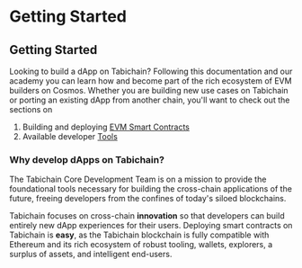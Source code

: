 # Getting Started

## Getting Started

Looking to build a dApp on Tabichain? Following this documentation and our academy you can learn how and become part of the rich ecosystem of EVM builders on Cosmos. Whether you are building new use cases on Tabichain or porting an existing dApp from another chain, you'll want to check out the sections on

1. Building and deploying [EVM Smart Contracts](smart-contract.md)
2. Available developer [Tools](tools/)

### Why develop dApps on Tabichain?

The Tabichain Core Development Team is on a mission to provide the foundational tools necessary for building the cross-chain applications of the future, freeing developers from the confines of today's siloed blockchains.

Tabichain focuses on cross-chain **innovation** so that developers can build entirely new dApp experiences for their users. Deploying smart contracts on Tabichain is **easy**, as the Tabichain blockchain is fully compatible with Ethereum and its rich ecosystem of robust tooling, wallets, explorers, a surplus of assets, and intelligent end-users.
